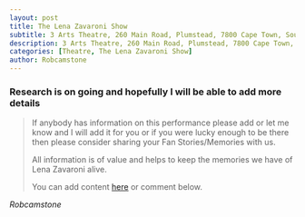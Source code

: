 ```yaml
---
layout: post
title: The Lena Zavaroni Show
subtitle: 3 Arts Theatre, 260 Main Road, Plumstead, 7800 Cape Town, South Africa.
description: 3 Arts Theatre, 260 Main Road, Plumstead, 7800 Cape Town, South Africa.
categories: [Theatre, The Lena Zavaroni Show]
author: Robcamstone
---
```


### Research is on going and hopefully I will be able to add more details
> If anybody has information on this performance please add or let me know and I will add it for you or if you were lucky enough to be there then please consider sharing your Fan Stories/Memories with us.
>
> All information is of value and helps to keep the memories we have of Lena Zavaroni alive.
>
> You can add content [here](https://github.com/FanzOfLenaZavaroni/fanzoflenazavaroni.github.io) or comment below.

<cite>Robcamstone</cite>

<style>
.dt-published {display: none;}
.post-meta:after {content: "5, 6 & 12, May 1975";}
.height-adjust1 {width:auto; height:350px;}
.height-adjust2 {width:auto; height:307px;}
</style>

